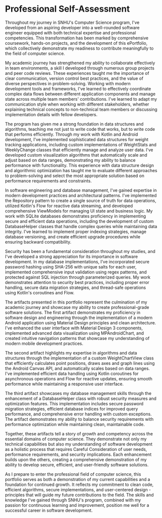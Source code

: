# Professional Self-Assessment

Throughout my journey in SNHU's Computer Science program, I've developed from an aspiring developer into a well-rounded software engineer equipped with both technical expertise and professional competencies. This transformation has been marked by comprehensive coursework, hands-on projects, and the development of this ePortfolio, which collectively demonstrate my readiness to contribute meaningfully to the field of computer science.

My academic journey has strengthened my ability to collaborate effectively in team environments, a skill I developed through numerous group projects and peer code reviews. These experiences taught me the importance of clear communication, version control best practices, and the value of diverse perspectives in problem-solving. Working with modern development tools and frameworks, I've learned to effectively coordinate complex data flows between different application components and manage state across multiple team members' contributions. I've learned to adapt my communication style when working with different stakeholders, whether explaining technical concepts to non-technical team members or discussing implementation details with fellow developers.

The program has given me a strong foundation in data structures and algorithms, teaching me not just to write code that works, but to write code that performs efficiently. Through my work with Kotlin and Android development, I've implemented sophisticated data structures for weight tracking applications, including custom implementations of WeightStats and WeeklyChange classes that efficiently manage and analyze user data. I've developed custom visualization algorithms that automatically scale and adjust based on data ranges, demonstrating my ability to balance performance with functionality. This experience with data structure design and algorithmic optimization has taught me to evaluate different approaches to problem-solving and select the most appropriate solution based on performance requirements and constraints.

In software engineering and database management, I've gained expertise in modern development practices and architectural patterns. I've implemented the Repository pattern to create a single source of truth for data operations, utilized Kotlin's Flow for reactive data streaming, and developed comprehensive ViewModels for managing UI state and business logic. My work with SQLite databases demonstrates proficiency in implementing secure and efficient data operations, including the development of custom DatabaseHelper classes that handle complex queries while maintaining data integrity. I've learned to implement proper indexing strategies, manage database versioning, and create efficient upgrade procedures while ensuring backward compatibility.

Security has been a fundamental consideration throughout my studies, and I've developed a strong appreciation for its importance in software development. In my database implementations, I've incorporated secure password hashing using SHA-256 with unique salts for each user, implemented comprehensive input validation using regex patterns, and protected against SQL injection through parameterized queries. My work demonstrates attention to security best practices, including proper error handling, secure data migration strategies, and thread-safe operations using Kotlin's coroutines and Flow.

The artifacts presented in this portfolio represent the culmination of my academic journey and showcase my ability to create professional-grade software solutions. The first artifact demonstrates my proficiency in software design and engineering through the implementation of a modern Android application using Material Design principles and clean architecture. I've enhanced the user interface with Material Design 3 components, implemented advanced data visualization using MPAndroidChart, and created intuitive navigation patterns that showcase my understanding of modern mobile development practices.

The second artifact highlights my expertise in algorithms and data structures through the implementation of a custom WeightChartView class that efficiently calculates point positions, draws axes and graph lines using the Android Canvas API, and automatically scales based on data ranges. I've implemented efficient data handling using Kotlin coroutines for asynchronous operations and Flow for reactive updates, ensuring smooth performance while maintaining a responsive user interface.

The third artifact showcases my database management skills through the enhancement of a DatabaseHelper class with robust security measures and optimization features. This implementation includes secure password migration strategies, efficient database indices for improved query performance, and comprehensive error handling with custom exceptions. The artifact demonstrates my ability to balance security requirements with performance optimization while maintaining clean, maintainable code.

Together, these artifacts tell a story of growth and competency across the essential domains of computer science. They demonstrate not only my technical capabilities but also my understanding of software development as a holistic process that requires Careful Consideration of user needs, performance requirements, and security implications. Each enhancement builds upon the others, creating a comprehensive demonstration of my ability to develop secure, efficient, and user-friendly software solutions.

As I prepare to enter the professional field of computer science, this portfolio serves as both a demonstration of my current capabilities and a foundation for continued growth. It reflects my commitment to clean code, efficient algorithms, secure implementations, and user-centered design - principles that will guide my future contributions to the field. The skills and knowledge I've gained through SNHU's program, combined with my passion for continuous learning and improvement, position me well for a successful career in software development.
